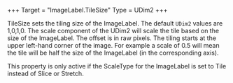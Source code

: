 +++
Target = "ImageLabel.TileSize"
Type = UDim2
+++

TileSize sets the tiling size of the ImageLabel. The default `UDim2` values are 1,0,1,0. The scale component of the UDim2 will scale the tile based on the size of the ImageLabel. The offset is in raw pixels. The tiling starts at the upper left-hand corner of the image. For example a scale of 0.5 will mean the tile will be half the size of the ImageLabel (in the corresponding axis).This property is only active if the ScaleType for the ImageLabel is set to Tile instead of Slice or Stretch.